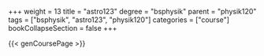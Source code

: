 +++
weight = 13
title = "astro123"
degree = "bsphysik"
parent = "physik120"
tags = ["bsphysik", "astro123", "physik120"]
categories = ["course"]
bookCollapseSection = false
+++

{{< genCoursePage >}}
